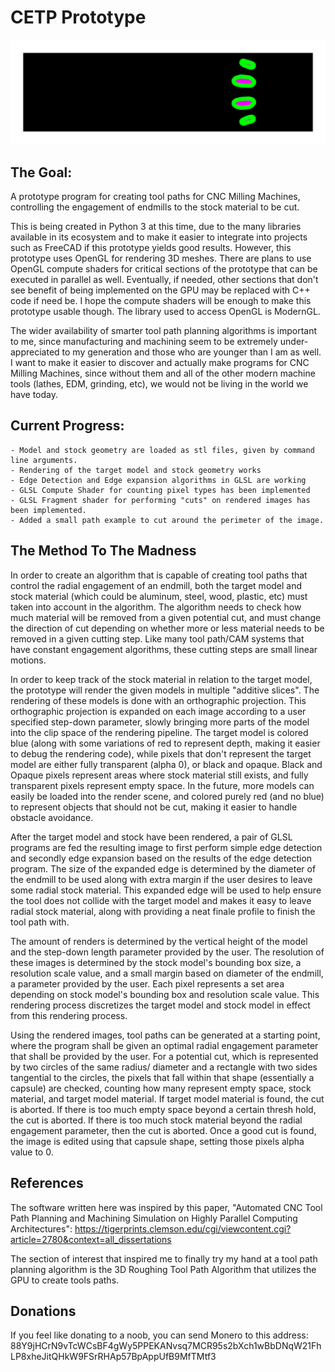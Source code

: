 # CETP Prototype

 ![A Jowwi, a raptor-like creature, by DarkEdgeTV, model made by me.](./exampleImages/cutting.gif "Additive slices of a sculpted 3D model.")

## The Goal:
A prototype program for creating tool paths for CNC Milling Machines,
controlling the engagement of endmills to the stock material to be cut. 

This is being created in Python 3 at this time, due to the many libraries
available in its ecosystem and to make it easier to integrate into projects such
as FreeCAD if this prototype yields good results. However, this prototype uses
OpenGL for rendering 3D meshes. There are plans to use OpenGL compute shaders
for critical sections of the prototype that can be executed in parallel as well.
Eventually, if needed, other sections that don't see benefit of being
implemented on the GPU may be replaced with C++ code if need be. I hope the
compute shaders will be enough to make this prototype usable though. The library
used to access OpenGL is ModernGL.

The wider availability of smarter tool path planning algorithms is important to
me, since manufacturing and machining seem to be extremely under-appreciated to
my generation and those who are younger than I am as well. I want to make it
easier to discover and actually make programs for CNC Milling Machines, since
without them and all of the other modern machine tools (lathes, EDM, grinding,
etc), we would not be living in the world we have today.

## Current Progress:

    - Model and stock geometry are loaded as stl files, given by command line arguments.
    - Rendering of the target model and stock geometry works
    - Edge Detection and Edge expansion algorithms in GLSL are working
    - GLSL Compute Shader for counting pixel types has been implemented
    - GLSL Fragment shader for performing "cuts" on rendered images has been implemented.
    - Added a small path example to cut around the perimeter of the image.
    
## The Method To The Madness

In order to create an algorithm that is capable of creating tool paths that
control the radial engagement of an endmill, both the target model and stock
material (which could be aluminum, steel, wood, plastic, etc) must taken into
account in the algorithm. The algorithm needs to check how much material will be
removed from a given potential cut, and must change the direction of cut
depending on whether more or less material needs to be removed in a given
cutting step. Like many tool path/CAM systems that have constant engagement
algorithms, these cutting steps are small linear motions.

In order to keep track of the stock material in relation to the target model,
the prototype will render the given models in multiple "additive slices". The
rendering of these models is done with an orthographic projection. This
orthographic projection is expanded on each image according to a user specified
step-down parameter, slowly bringing more parts of the model into the clip space
of the rendering pipeline.  The target model is colored blue (along with some
variations of red to represent depth, making it easier to debug the rendering
code), while pixels that don't represent the target model are either fully
transparent (alpha 0), or black and opaque. Black and Opaque pixels represent
areas where stock material still exists, and fully transparent pixels represent
empty space. In the future, more models can easily be loaded into the render
scene, and colored purely red (and no blue) to represent objects that should not
be cut, making it easier to handle obstacle avoidance.

After the target model and stock have been rendered, a pair of GLSL programs are
fed the resulting image to first perform simple edge detection and secondly edge
expansion based on the results of the edge detection program. The size of the
expanded edge is determined by the diameter of the endmill to be used along with
extra margin if the user desires to leave some radial stock material. This
expanded edge will be used to help ensure the tool does not collide with the
target model and makes it easy to leave radial stock material, along with
providing a neat finale profile to finish the tool path with.

The amount of renders is determined by the vertical height of the model and the
step-down length parameter provided by the user. The resolution of these images
is determined by the stock model's bounding box size, a resolution scale value,
and a small margin based on diameter of the endmill, a parameter provided by the
user. Each pixel represents a set area depending on stock model's bounding box
and resolution scale value. This rendering process discretizes the target model
and stock model in effect from this rendering process.

Using the rendered images, tool paths can be generated at a starting point,
where the program shall be given an optimal radial engagement parameter that
shall be provided by the user. For a potential cut, which is represented by two
circles of the same radius/ diameter and a rectangle with two sides tangential
to the circles, the pixels that fall within that shape (essentially a capsule)
are checked, counting how many represent empty space, stock material, and target
model material. If target model material is found, the cut is aborted. If there
is too much empty space beyond a certain thresh hold, the cut is aborted. If
there is too much stock material beyond the radial engagement parameter, then
the cut is aborted. Once a good cut is found, the image is edited using that
capsule shape, setting those pixels alpha value to 0.

## References

The software written here was inspired by this paper,
"Automated CNC Tool Path Planning and Machining Simulation on 
Highly Parallel Computing Architectures": https://tigerprints.clemson.edu/cgi/viewcontent.cgi?article=2780&context=all_dissertations

The section of interest that inspired me to finally try my hand
at a tool path planning algorithm is the 3D Roughing Tool Path
Algorithm that utilizes the GPU to create tools paths.

## Donations

If you feel like donating to a noob, you can send Monero to this address:
88Y9jHCrN9vTcWCsBF4gWy5PPEKANvsq7MCR95s2bXch1wBbDNqW21FhLP8xheJitQHkW9FSrRHAp57BpAppUfB9MfTMtf3
